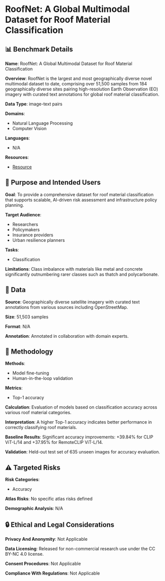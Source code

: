 # RoofNet: A Global Multimodal Dataset for Roof Material Classification

## 📊 Benchmark Details

**Name**: RoofNet: A Global Multimodal Dataset for Roof Material Classification

**Overview**: RoofNet is the largest and most geographically diverse novel multimodal dataset to date, comprising over 51,500 samples from 184 geographically diverse sites pairing high-resolution Earth Observation (EO) imagery with curated text annotations for global roof material classification.

**Data Type**: image-text pairs

**Domains**:
- Natural Language Processing
- Computer Vision

**Languages**:
- N/A

**Resources**:
- [Resource](https://www.kaggle.com/datasets/noellelaw/roofnet)

## 🎯 Purpose and Intended Users

**Goal**: To provide a comprehensive dataset for roof material classification that supports scalable, AI-driven risk assessment and infrastructure policy planning.

**Target Audience**:
- Researchers
- Policymakers
- Insurance providers
- Urban resilience planners

**Tasks**:
- Classification

**Limitations**: Class imbalance with materials like metal and concrete significantly outnumbering rarer classes such as thatch and polycarbonate.

## 💾 Data

**Source**: Geographically diverse satellite imagery with curated text annotations from various sources including OpenStreetMap.

**Size**: 51,503 samples

**Format**: N/A

**Annotation**: Annotated in collaboration with domain experts.

## 🔬 Methodology

**Methods**:
- Model fine-tuning
- Human-in-the-loop validation

**Metrics**:
- Top-1 accuracy

**Calculation**: Evaluation of models based on classification accuracy across various roof material categories.

**Interpretation**: A higher Top-1 accuracy indicates better performance in correctly classifying roof materials.

**Baseline Results**: Significant accuracy improvements: +39.84% for CLIP ViT-L/14 and +37.95% for RemoteCLIP ViT-L/14.

**Validation**: Held-out test set of 635 unseen images for accuracy evaluation.

## ⚠️ Targeted Risks

**Risk Categories**:
- Accuracy

**Atlas Risks**:
No specific atlas risks defined

**Demographic Analysis**: N/A

## 🔒 Ethical and Legal Considerations

**Privacy And Anonymity**: Not Applicable

**Data Licensing**: Released for non-commercial research use under the CC BY-NC 4.0 license.

**Consent Procedures**: Not Applicable

**Compliance With Regulations**: Not Applicable
